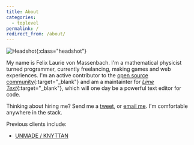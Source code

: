 ```yaml
---
title: About
categories:
  - toplevel
permalink: /
redirect_from: /about/
---
```

![Headshot](//www.gravatar.com/avatar/904272fae938125a9ea3b545057838e9?s=160){:class="headshot"}

My name is Felix Laurie von Massenbach. I'm a mathematical physicist turned programmer, currently freelancing, making games and web experiences. I'm an active contributor to the [open source community](https://github.com/erbridge){:target="_blank"} and am a maintainter for [*Lime Text*](https://github.com/limetext){:target="_blank"}, which will one day be a powerful text editor for code.

Thinking about hiring me? Send me a [tweet](https://twitter.com/erbridge), or [email me](mailto:felix@erbridge.co.uk). I'm comfortable anywhere in the stack.

Previous clients include:

- [UNMADE / KNYTTAN](https://unmade.com/)
